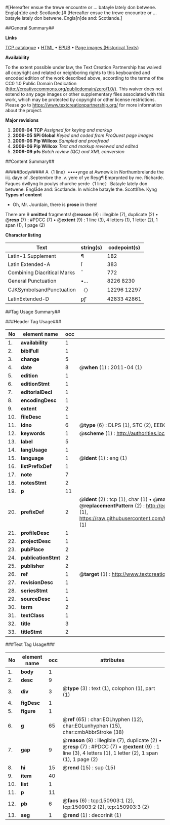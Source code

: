 #[Hereafter ensue the trewe encountre or ... batayle lately don betwene. Engla[n]de and: Scotlande.]#
[Hereafter ensue the trewe encountre or ... batayle lately don betwene. Engla[n]de and: Scotlande.]

##General Summary##

**Links**

[TCP catalogue](http://www.ota.ox.ac.uk/tcp/)  • 
[HTML](http://tei.it.ox.ac.uk/tcp/Texts-HTML/free/A72/A72071.html)  • 
[EPUB](http://tei.it.ox.ac.uk/tcp/Texts-EPUB/free/A72/A72071.epub) • 
[Page images (Historical Texts)](https://historicaltexts.jisc.ac.uk/eebo-99898931e)

**Availability**

To the extent possible under law, the Text Creation Partnership has waived all copyright and related or neighboring rights to this keyboarded and encoded edition of the work described above, according to the terms of the CC0 1.0 Public Domain Dedication (http://creativecommons.org/publicdomain/zero/1.0/). This waiver does not extend to any page images or other supplementary files associated with this work, which may be protected by copyright or other license restrictions. Please go to https://www.textcreationpartnership.org/ for more information about the project.

**Major revisions**

1. __2009-04__ __TCP__ *Assigned for keying and markup*
1. __2009-05__ __SPi Global__ *Keyed and coded from ProQuest page images*
1. __2009-06__ __Pip Willcox__ *Sampled and proofread*
1. __2009-06__ __Pip Willcox__ *Text and markup reviewed and edited*
1. __2009-09__ __pfs__ *Batch review (QC) and XML conversion*

##Content Summary##

#####Body#####
A〈1 line〉••••ynge at Awnewik in Northumbrelande the iiij. daye of .Septembre the .v. yere of ye Reyg¶ Emprynted by me. Richarde. Faques dwllyng In poulys churche yerde〈1 line〉 Batayle lately don betwene. Englāde and: Scotlande. In whiche batayle the. Scottſſhe. Kyng
**Types of content**

  * Oh, Mr. Jourdain, there is **prose** in there!

There are 9 **omitted** fragments! 
 @__reason__ (9) : illegible (7), duplicate (2)  •  @__resp__ (7) : #PDCC (7)  •  @__extent__ (9) : 1 line (3), 4 letters (1), 1 letter (2), 1 span (1), 1 page (2)

**Character listing**


|Text|string(s)|codepoint(s)|
|---|---|---|
|Latin-1 Supplement|¶|182|
|Latin Extended-A|ſ|383|
|Combining             Diacritical Marks|̄|772|
|General Punctuation|•…|8226 8230|
|CJKSymbolsandPunctuation|〈〉|12296 12297|
|LatinExtended-D|ꝑꝭ|42833 42861|

##Tag Usage Summary##

###Header Tag Usage###

|No|element name|occ|attributes|
|---|---|---|---|
|1.|__availability__|1||
|2.|__biblFull__|1||
|3.|__change__|5||
|4.|__date__|8| @__when__ (1) : 2011-04 (1)|
|5.|__edition__|1||
|6.|__editionStmt__|1||
|7.|__editorialDecl__|1||
|8.|__encodingDesc__|1||
|9.|__extent__|2||
|10.|__fileDesc__|1||
|11.|__idno__|6| @__type__ (6) : DLPS (1), STC (2), EEBO-CITATION (1), PROQUEST (1), VID (1)|
|12.|__keywords__|1| @__scheme__ (1) : http://authorities.loc.gov/ (1)|
|13.|__label__|5||
|14.|__langUsage__|1||
|15.|__language__|1| @__ident__ (1) : eng (1)|
|16.|__listPrefixDef__|1||
|17.|__note__|7||
|18.|__notesStmt__|2||
|19.|__p__|11||
|20.|__prefixDef__|2| @__ident__ (2) : tcp (1), char (1)  •  @__matchPattern__ (2) : ([0-9\-]+):([0-9IVX]+) (1), (.+) (1)  •  @__replacementPattern__ (2) : http://eebo.chadwyck.com/downloadtiff?vid=$1&page=$2 (1), https://raw.githubusercontent.com/textcreationpartnership/Texts/master/tcpchars.xml#$1 (1)|
|21.|__profileDesc__|1||
|22.|__projectDesc__|1||
|23.|__pubPlace__|2||
|24.|__publicationStmt__|2||
|25.|__publisher__|2||
|26.|__ref__|1| @__target__ (1) : http://www.textcreationpartnership.org/docs/. (1)|
|27.|__revisionDesc__|1||
|28.|__seriesStmt__|1||
|29.|__sourceDesc__|1||
|30.|__term__|2||
|31.|__textClass__|1||
|32.|__title__|3||
|33.|__titleStmt__|2||


###Text Tag Usage###

|No|element name|occ|attributes|
|---|---|---|---|
|1.|__body__|1||
|2.|__desc__|9||
|3.|__div__|3| @__type__ (3) : text (1), colophon (1), part (1)|
|4.|__figDesc__|1||
|5.|__figure__|1||
|6.|__g__|65| @__ref__ (65) : char:EOLhyphen (12), char:EOLunhyphen (15), char:cmbAbbrStroke (38)|
|7.|__gap__|9| @__reason__ (9) : illegible (7), duplicate (2)  •  @__resp__ (7) : #PDCC (7)  •  @__extent__ (9) : 1 line (3), 4 letters (1), 1 letter (2), 1 span (1), 1 page (2)|
|8.|__hi__|15| @__rend__ (15) : sup (15)|
|9.|__item__|40||
|10.|__list__|1||
|11.|__p__|11||
|12.|__pb__|6| @__facs__ (6) : tcp:150903:1 (2), tcp:150903:2 (2), tcp:150903:3 (2)|
|13.|__seg__|1| @__rend__ (1) : decorInit (1)|
